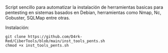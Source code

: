 Script sencillo para automatizar la instalación de herramientas basicas para pentesting en sistemas basados en Debian, herramientas como Nmap, Nc, Gobuster, SQLMap entre otras.


Instalación:

    git clone https://github.com/D4rk-Red/CiberTools/blob/main/inst_tools_pents.sh
    chmod +x inst_tools_pents.sh
